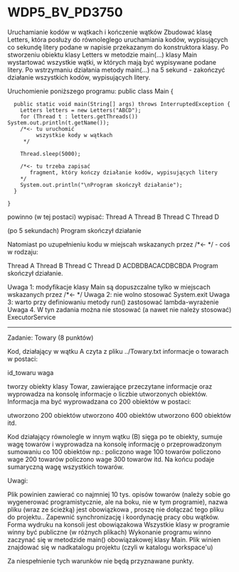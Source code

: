 # WDP5_BV_PD3750
Uruchamianie kodów w wątkach i kończenie wątków
Zbudować klasę Letters, która posłuży do równoleglego uruchamiania kodów, wypisujących co sekundę litery podane w napisie przekazanym do konstruktora klasy.
Po stworzeniu obiektu klasy Letters w metodzie main(...) klasy Main wystartować wszystkie wątki, w których mają być wypisywane podane litery.
Po wstrzymaniu działania metody main(...) na 5 sekund - zakończyć działanie wszystkich kodów, wypisujących litery.

Uruchomienie poniższego programu:
    public class Main {

      public static void main(String[] args) throws InterruptedException {
        Letters letters = new Letters("ABCD");
        for (Thread t : letters.getThreads()) System.out.println(t.getName());
        /*<- tu uruchomić 
             wszystkie kody w wątkach 
         */

        Thread.sleep(5000);

        /*<- tu trzeba zapisać
           fragment, który kończy działanie kodów, wypisujących litery 
        */
        System.out.println("\nProgram skończył działanie");
      }

    }
powinno (w tej postaci) wypisać:
Thread A
Thread B
Thread C
Thread D

(po 5 sekundach)
Program skończył działanie

Natomiast po uzupełnieniu kodu w miejscah wskazanych przez /*<-   */ - coś w rodzaju:

Thread A
Thread B
Thread C
Thread D
ACDBDBACACDBCBDA
Program skończył działanie.

Uwaga 1: modyfikacje klasy Main są dopuszczalne tylko w miejscach wskazanych przez /*<- */
Uwaga 2: nie wolno stosować System.exit
Uwaga 3: warto przy definiowaniu metody run() zastosować lambda-wyrażenie
Uwaga 4. W tyn zadania można nie stosować (a nawet nie należy stosować) ExecutorService

__________________________________________________________________________________________________________________

Zadanie: Towary (8 punktów)

Kod, działający w wątku A czyta z pliku ../Towary.txt informacje o towarach w postaci:

id_towaru waga 

tworzy obiekty klasy Towar, zawierające przeczytane informacje oraz wyprowadza na konsolę informacje o liczbie utworzonych  obiektów. Informacja ma być wyprowadzana co 200 obiektów w postaci:

utworzono 200 obiektów
utworzono 400 obiektów
utworzono 600 obiektów
itd.

Kod działający równolegle w innym wątku (B) sięga po te obiekty, sumuje wagę  towarów i  wyprowadza na konsolę informację o przeprowadzonym sumowaniu co 100 obiektów np.:
policzono wage 100 towarów
policzono wage 200 towarów
policzono wage 300 towarów
itd.
Na końcu podaje sumaryczną wagę wszystkich towarów.

Uwagi: 

Plik powinien zawierać co najmniej 10 tys. opisów towarów (należy sobie go wygenerować programistycznie, ale na boku, nie w tym programie),  nazwa pliku (wraz ze ścieżką) jest obowiązkowa , proszę nie dołączać tego pliku do projektu..
Zapewnić synchronizację i koordynację pracy obu wątków.
Forma wydruku na konsoli jest obowiązakowa
Wszystkie klasy w programie winny być publiczne (w różnych plikach)
Wykonanie programu winno zaczynać się w metodzide main()  obowiązakowej klasy Main.
Plik winien znajdować się w nadkatalogu projektu (czyli w katalogu workspace'u)

Za niespełnienie tych warunków nie będą przyznawane punkty.
